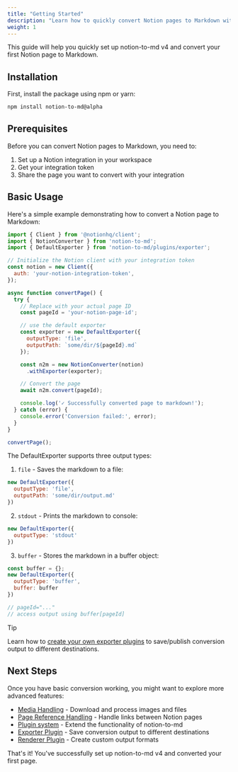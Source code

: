 ```yaml
---
title: "Getting Started"
description: "Learn how to quickly convert Notion pages to Markdown with notion-to-md v4"
weight: 1
---
```


This guide will help you quickly set up notion-to-md v4 and convert your first Notion page to Markdown.

## Installation

First, install the package using npm or yarn:

```bash
npm install notion-to-md@alpha
```

## Prerequisites

Before you can convert Notion pages to Markdown, you need to:

1. Set up a Notion integration in your workspace
2. Get your integration token
3. Share the page you want to convert with your integration

## Basic Usage

Here's a simple example demonstrating how to convert a Notion page to Markdown:

```javascript
import { Client } from '@notionhq/client';
import { NotionConverter } from 'notion-to-md';
import { DefaultExporter } from 'notion-to-md/plugins/exporter';

// Initialize the Notion client with your integration token
const notion = new Client({
  auth: 'your-notion-integration-token',
});

async function convertPage() {
  try {
    // Replace with your actual page ID
    const pageId = 'your-notion-page-id';

    // use the default exporter
    const exporter = new DefaultExporter({
      outputType: 'file',
      outputPath: `some/dir/${pageId}.md`
    });

    const n2m = new NotionConverter(notion)
      .withExporter(exporter);

    // Convert the page
    await n2m.convert(pageId);

    console.log('✓ Successfully converted page to markdown!');
  } catch (error) {
    console.error('Conversion failed:', error);
  }
}

convertPage();
```

The DefaultExporter supports three output types:

1. `file` - Saves the markdown to a file:
```javascript
new DefaultExporter({
  outputType: 'file',
  outputPath: 'some/dir/output.md'
})
```

2. `stdout` - Prints the markdown to console:
```javascript
new DefaultExporter({
  outputType: 'stdout'
})
```

3. `buffer` - Stores the markdown in a buffer object:
```javascript
const buffer = {};
new DefaultExporter({
  outputType: 'buffer',
  buffer: buffer
})

// pageId="..."
// access output using buffer[pageId]
```

> [!TIP]
> Learn how to [create your own exporter plugins](/notion-to-md/docs/v4/concepts/exporter-plugin/) to save/publish conversion output to different destinations.

## Next Steps

Once you have basic conversion working, you might want to explore more advanced features:

- [Media Handling](../concepts/media-handler/) - Download and process images and files
- [Page Reference Handling](../concepts/page-reference-handler/) - Handle links between Notion pages
- [Plugin system](../concepts/renderer-plugin/) - Extend the functionality of notion-to-md
- [Exporter Plugin](../concepts/exporter-plugin/) - Save conversion output to different destinations
- [Renderer Plugin](../concepts/renderer-plugin/) - Create custom output formats
<!-- - [Fetcher](/notion-to-md/docs/v4/concepts/fetcher) - Customize the fetching process -->

That's it! You've successfully set up notion-to-md v4 and converted your first page.
